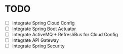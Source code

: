 # TODO

- [ ] Integrate Spring Cloud Config
- [ ] Integrate Spring Boot Actuator
- [ ] Integrate ActiveMQ + RefreshBus for Cloud Config
- [ ] Integrate API Gateway
- [ ] Integrate Spring Security
